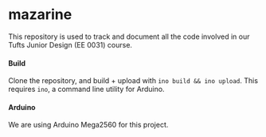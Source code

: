 # mazarine

This repository is used to track and document all the code involved in our Tufts Junior Design (EE 0031) course.

#### Build

Clone the repository, and build + upload with `ino build && ino upload`. This requires `ino`, a command line utility for Arduino.

#### Arduino

We are using Arduino Mega2560 for this project.
